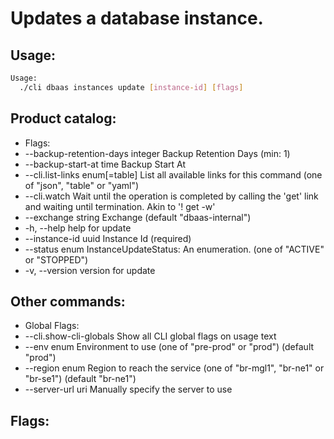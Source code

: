 # Updates a database instance.

## Usage:
```bash
Usage:
  ./cli dbaas instances update [instance-id] [flags]
```

## Product catalog:
- Flags:
- --backup-retention-days integer   Backup Retention Days (min: 1)
- --backup-start-at time            Backup Start At
- --cli.list-links enum[=table]     List all available links for this command (one of "json", "table" or "yaml")
- --cli.watch                       Wait until the operation is completed by calling the 'get' link and waiting until termination. Akin to '! get -w'
- --exchange string                 Exchange (default "dbaas-internal")
- -h, --help                            help for update
- --instance-id uuid                Instance Id (required)
- --status enum                     InstanceUpdateStatus: An enumeration. (one of "ACTIVE" or "STOPPED")
- -v, --version                         version for update

## Other commands:
- Global Flags:
- --cli.show-cli-globals   Show all CLI global flags on usage text
- --env enum               Environment to use (one of "pre-prod" or "prod") (default "prod")
- --region enum            Region to reach the service (one of "br-mgl1", "br-ne1" or "br-se1") (default "br-ne1")
- --server-url uri         Manually specify the server to use

## Flags:
```bash

```


